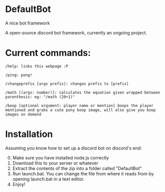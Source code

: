 # DefaultBot
A nice bot framework

A open-source discord bot framework, currently an ongoing project. 

# Current commands:

```
/help: links this webpage :P

/ping: pong!

/changeprefix [args prefix]: changes prefix to [prefix]

/math [(args: number)]: calculates the equation given wrapped between parenthesis: eg: "/math (20+1)"

/boop [optional argument: player name or mention] boops the player mentioned and grabs a cute pony boop image, will also give you boop images on demand

```

# Installation
Assuming you know how to set up a discord bot on discord's end:



0. Make sure you have installed node.js correctly
1. Download this to your server or whatever
2. Extract the contents of the zip into a folder called "DefaultBot"
3. Run launch.bat. You can change the file from where it reads from by opening launch.bat in a text editor.
4. Enjoy!


